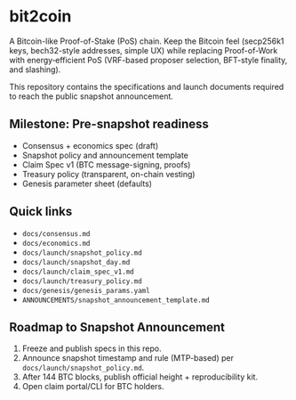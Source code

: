 # bit2coin

A Bitcoin-like Proof-of-Stake (PoS) chain. Keep the Bitcoin feel (secp256k1 keys, bech32-style addresses, simple UX) while replacing Proof-of-Work with energy‑efficient PoS (VRF-based proposer selection, BFT-style finality, and slashing).

This repository contains the specifications and launch documents required to reach the public snapshot announcement.

## Milestone: Pre-snapshot readiness
- Consensus + economics spec (draft)
- Snapshot policy and announcement template
- Claim Spec v1 (BTC message-signing, proofs)
- Treasury policy (transparent, on-chain vesting)
- Genesis parameter sheet (defaults)

## Quick links
- `docs/consensus.md`
- `docs/economics.md`
- `docs/launch/snapshot_policy.md`
- `docs/launch/snapshot_day.md`
- `docs/launch/claim_spec_v1.md`
- `docs/launch/treasury_policy.md`
- `docs/genesis/genesis_params.yaml`
- `ANNOUNCEMENTS/snapshot_announcement_template.md`

## Roadmap to Snapshot Announcement
1. Freeze and publish specs in this repo.
2. Announce snapshot timestamp and rule (MTP-based) per `docs/launch/snapshot_policy.md`.
3. After 144 BTC blocks, publish official height + reproducibility kit.
4. Open claim portal/CLI for BTC holders.
